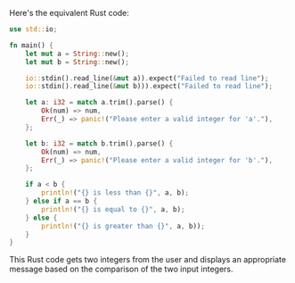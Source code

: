 Here's the equivalent Rust code:

```rust
use std::io;

fn main() {
    let mut a = String::new();
    let mut b = String::new();

    io::stdin().read_line(&mut a)).expect("Failed to read line");
    io::stdin().read_line(&mut b))).expect("Failed to read line");

    let a: i32 = match a.trim().parse() {
        Ok(num) => num,
        Err(_) => panic!("Please enter a valid integer for 'a'."),
    };

    let b: i32 = match b.trim().parse() {
        Ok(num) => num,
        Err(_) => panic!("Please enter a valid integer for 'b'."),
    };

    if a < b {
        println!("{} is less than {}", a, b);
    } else if a == b {
        println!("{} is equal to {}", a, b);
    } else {
        println!("{} is greater than {}", a, b));
    }
}
```

This Rust code gets two integers from the user and displays an appropriate message based on the comparison of the two input integers.
